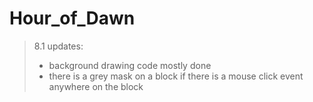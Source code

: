 # Hour_of_Dawn
> 8.1 updates:
> - background drawing code mostly done
> - there is a grey mask on a block if there is a mouse click event anywhere on the block

